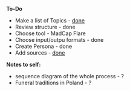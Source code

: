 **To-Do**  
- Make a list of Topics - [done](topics.md)
- Review structure - done
- Choose tool - MadCap Flare
- Choose input/outpu formats - done
- Create Persona - done
- Add sources - [done](bibliography.md)

**Notes to self:**
- sequence diagram of the whole process - ?
- Funeral traditions in Poland - ?
